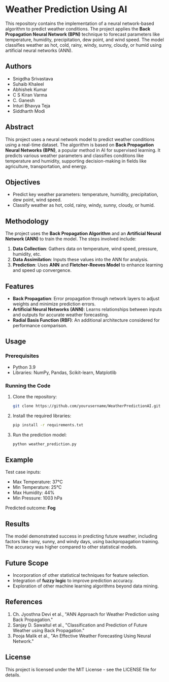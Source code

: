 
# Weather Prediction Using AI

This repository contains the implementation of a neural network-based algorithm to predict weather conditions. The project applies the **Back Propagation Neural Network (BPN)** technique to forecast parameters like temperature, humidity, precipitation, dew point, and wind speed. The model classifies weather as hot, cold, rainy, windy, sunny, cloudy, or humid using artificial neural networks (ANN).

## Authors
- Snigdha Srivastava
- Suhaib Khaleel
- Abhishek Kumar
- C S Kiran Varma
- C. Ganesh
- Inturi Bhavya Teja
- Siddharth Modi

## Abstract
This project uses a neural network model to predict weather conditions using a real-time dataset. The algorithm is based on **Back Propagation Neural Networks (BPN)**, a popular method in AI for supervised learning. It predicts various weather parameters and classifies conditions like temperature and humidity, supporting decision-making in fields like agriculture, transportation, and energy.

## Objectives
- Predict key weather parameters: temperature, humidity, precipitation, dew point, wind speed.
- Classify weather as hot, cold, rainy, windy, sunny, cloudy, or humid.

## Methodology
The project uses the **Back Propagation Algorithm** and an **Artificial Neural Network (ANN)** to train the model. The steps involved include:
1. **Data Collection**: Gathers data on temperature, wind speed, pressure, humidity, etc.
2. **Data Assimilation**: Inputs these values into the ANN for analysis.
3. **Prediction**: Uses **ANN** and **Fletcher-Reeves Model** to enhance learning and speed up convergence.

## Features
- **Back Propagation**: Error propagation through network layers to adjust weights and minimize prediction errors.
- **Artificial Neural Networks (ANN)**: Learns relationships between inputs and outputs for accurate weather forecasting.
- **Radial Basis Function (RBF)**: An additional architecture considered for performance comparison.
  
## Usage
### Prerequisites
- Python 3.9
- Libraries: NumPy, Pandas, Scikit-learn, Matplotlib

### Running the Code
1. Clone the repository:
   ```bash
   git clone https://github.com/yourusername/WeatherPredictionAI.git
   ```
2. Install the required libraries:
   ```bash
   pip install -r requirements.txt
   ```
3. Run the prediction model:
   ```bash
   python weather_prediction.py
   ```

## Example
Test case inputs:
- Max Temperature: 37°C
- Min Temperature: 25°C
- Max Humidity: 44%
- Min Pressure: 1003 hPa

Predicted outcome: **Fog**

## Results
The model demonstrated success in predicting future weather, including factors like rainy, sunny, and windy days, using backpropagation training. The accuracy was higher compared to other statistical models.

## Future Scope
- Incorporation of other statistical techniques for feature selection.
- Integration of **fuzzy logic** to improve prediction accuracy.
- Exploration of other machine learning algorithms beyond data mining.

## References
1. Ch. Jyosthna Devi et al., "ANN Approach for Weather Prediction using Back Propagation."
2. Sanjay D. Sawaitul et al., "Classification and Prediction of Future Weather using Back Propagation."
3. Pooja Malik et al., "An Effective Weather Forecasting Using Neural Network."

## License
This project is licensed under the MIT License - see the LICENSE file for details.
